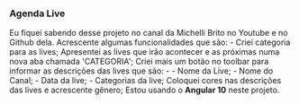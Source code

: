 ### Agenda Live

 Eu fiquei sabendo desse projeto no canal da Michelli Brito no Youtube e no Github dela.
Acrescente algumas funcionalidades que são: 
	- Criei categoria para as lives;
	 Apresentei as lives que irão acontecer e  as próximas numa nova aba chamada 'CATEGORIA';
	 Criei mais um botão no toolbar para informar as descrições das lives que são:  -
	 - Nome da Live;
	 - Nome  do Canal;
	 - Data da live;
	 - Categorias da live;
	 Coloquei cores nas descrições das lives e acrescente gênero;
Estou usando o **Angular 10** neste projeto.
